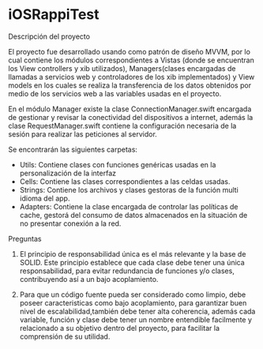 # iOSRappiTest

Descripción del proyecto

El proyecto fue desarrollado usando como patrón de diseño MVVM, por lo cual contiene los módulos correspondientes a Vistas (donde se encuentran los View controllers y xib utilizados), Managers(clases encargadas de llamadas a servicios web y controladores de los xib implementados) y View models en los cuales se realiza la transferencia de los datos obtenidos por medio de los servicios web a las variables usadas en el proyecto.

En el módulo Manager existe la clase ConnectionManager.swift encargada de gestionar y revisar la conectividad del dispositivos a internet, además la clase RequestManager.swift contiene la configuración necesaria de la sesión para realizar las peticiones al servidor.

Se encontrarán las siguientes carpetas: 
  - Utils: Contiene clases con funciones genéricas usadas en la personalización de la interfaz
  - Cells: Contiene las clases correspondientes a las celdas usadas.
  - Strings: Contiene los archivos y clases gestoras de la función multi idioma del app.
  - Adapters: Contiene la clase encargada de controlar las políticas de cache, gestorá del consumo de datos almacenados en la situación de no presentar conexión a la red.

Preguntas

1. El principio de responsabilidad única es el más relevante y la base de SOLID. Este principio establece que cada clase debe tener una única responsabilidad, para evitar redundancia de funciones y/o clases, contribuyendo así a un bajo acoplamiento.

2. Para que un código fuente pueda ser considerado como limpio, debe poseer caracteristicas como bajo acoplamiento, para garantizar buen nivel de escalabilidad,también debe tener alta coherencia, además cada variable, función y clase debe tener un nombre entendible facilmente y relacionado a su objetivo dentro del proyecto, para facilitar la comprensión de su utilidad.

